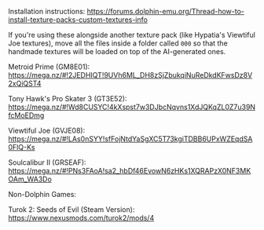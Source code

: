 Installation instructions: https://forums.dolphin-emu.org/Thread-how-to-install-texture-packs-custom-textures-info

If you're using these alongside another texture pack (like Hypatia's Viewtiful Joe textures), move all the files inside a folder called `000` so that the handmade textures will be loaded on top of the AI-generated ones.



Metroid Prime (GM8E01): https://mega.nz/#!2JEDHIQT!9UVh6ML_DH8zSjZbukqiNuReDkdKFwsDz8V2xQiQST4

Tony Hawk's Pro Skater 3 (GT3E52): https://mega.nz/#!Wd8CUSYC!4kXspst7w3DJbcNqvns1XdJQKqZL0Z7u39NfcMoEDmg

Viewtiful Joe (GVJE08): https://mega.nz/#!LAs0nSYY!sfFojNtdYaSgXC5T73kgiTDBB6UPxWZEqdSA0FlQ-Ks

Soulcalibur II (GRSEAF): https://mega.nz/#!PNs3FAoA!sa2_hbDf46EvowN6zHKs1XQRAPzX0NF3MKOAm_WA3Do

Non-Dolphin Games:

Turok 2: Seeds of Evil (Steam Version): https://www.nexusmods.com/turok2/mods/4
